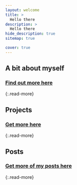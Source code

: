 ```yaml
---
layout: welcome
title: >
  Hello there
description: >
  Hello there
hide_description: true
sitemap: true

cover: true
---
```


## A bit about myself

<!--author-->


### [Find out more here](/about/)
{:.read-more}


## Projects

<!--projects-->

### [Get more here](/projects/)
{:.read-more}

## Posts

<!--posts-->
<!--posts_list-->

### [Get more of my posts here](/blog/)
{:.read-more}


<!-- Links -->
[resume]: /resume/
